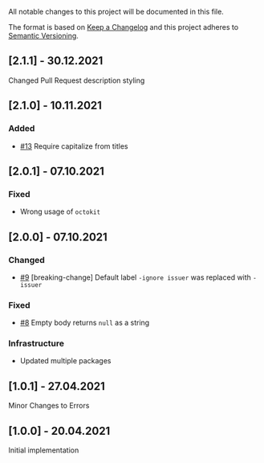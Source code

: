 All notable changes to this project will be documented in this file.

The format is based on [Keep a Changelog](http://keepachangelog.com/)
and this project adheres to [Semantic Versioning](http://semver.org/).

## [2.1.1] - 30.12.2021

Changed Pull Request description styling

## [2.1.0] - 10.11.2021

### Added
- [#13](https://github.com/zattoo/issuer/issues/13) Require capitalize from titles

## [2.0.1] - 07.10.2021

### Fixed
- Wrong usage of `octokit`

## [2.0.0] - 07.10.2021

### Changed
- [#9](https://github.com/zattoo/issuer/issues/9) [breaking-change] Default label `-ignore issuer` was replaced with `-issuer`

### Fixed
- [#8](https://github.com/zattoo/issuer/issues/8) Empty body returns `null` as a string

### Infrastructure
- Updated multiple packages

## [1.0.1] - 27.04.2021

Minor Changes to Errors

## [1.0.0] - 20.04.2021

Initial implementation
